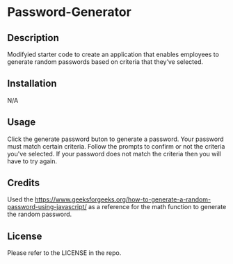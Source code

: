 # Password-Generator

## Description
Modifyied starter code to create an application that enables employees to generate random passwords based on criteria that they’ve selected.

## Installation
N/A

## Usage 
Click the generate password buton to generate a password. Your password must match certain criteria. Follow the prompts to confirm or not the criteria you've selected. If your password does not match the criteria then you will have to try again. 

## Credits 
Used the https://www.geeksforgeeks.org/how-to-generate-a-random-password-using-javascript/ as a reference for the math function to generate the random password.

## License
Please refer to the LICENSE in the repo.

